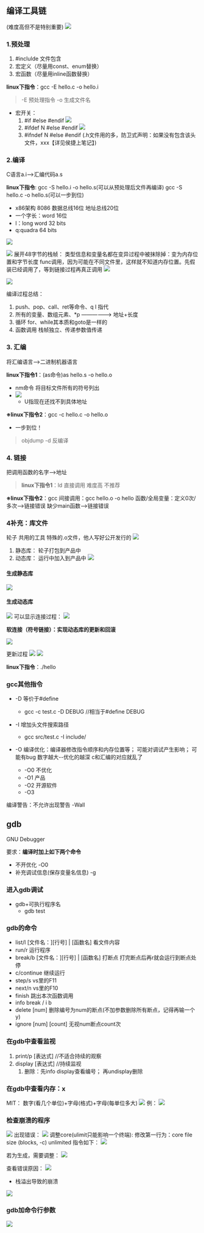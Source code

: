 ## 编译工具链
(难度高但不是特别重要)
![](images/2023-09-04-21-32-07.png)
### 1.预处理
1. #inclulde 文件包含
2. 宏定义（尽量用const、enum替换）
3. 宏函数（尽量用inline函数替换）

**linux下指令**：gcc -E hello.c -o hello.i
> -E 预处理指令
> -o 生成文件名

- 宏开关：
   1. #if #else #endif
![](images/2023-09-04-15-12-34.png)
   2. #ifdef N    #else   #endif
![](images/2023-09-04-15-13-20.png)   
   3. #ifndef N   #else   #endif    (.h文件用的多，防卫式声明：如果没有包含该头文件，xxx【详见侯捷上笔记】)


### 2.编译

C语言a.i-->汇编代码a.s

**linux下指令**:
    gcc -S hello.i -o hello.s(可以从预处理后文件再编译)
    gcc -S hello.c -o hello.s(可以一步到位)

- x86架构 8086 数据总线16位  地址总线20位
- 一个字长：word 16位
- l：long word 32 bits
- q:quadra 64 bits

![](images/2023-09-04-21-02-30.png)

![](images/2023-09-05-11-05-36.png)
展开48字节的栈帧：
类型信息和变量名都在变异过程中被抹除掉：变为内存位置和字节长度
func调用，因为可能在不同文件里，这样就不知道内存位置。先假装已经调用了，等到链接过程再真正调用
![](images/2023-09-05-11-10-25.png)

![](images/2023-09-05-11-45-24.png)

编译过程总结：
1. push、pop、call、ret等命令、q l 指代
2. 所有的变量、数组元素、*p ——————> 地址+长度
3. 循环 for、while其本质和goto是一样的
4. 函数调用 栈帧独立、传递参数值传递
### 3. 汇编
将汇编语言-->二进制机器语言

**linux下指令1**：(as命令)as hello.s -o hello.o
- nm命令 将目标文件所有的符号列出
- ![](images/2023-09-06-15-37-39.png)
  - U指现在还找不到具体地址

**※linux下指令2**：gcc -c hello.c -o hello.o
- 一步到位！

> objdump -d 反编译


### 4. 链接

把调用函数的名字-->地址
> **linux下指令1**：ld 直接调用 难度高 不推荐

**※linux下指令2**：gcc 间接调用：gcc hello.o -o hello
   函数/全局变量：定义0次/多次-->链接错误
   缺少main函数-->链接错误

### 4补充：库文件
轮子 共用的工具 特殊的.o文件，他人写好公开发行的
![](images/2023-09-06-15-55-21.png)

1. 静态库： 轮子打包到产品中
2. 动态库： 运行中加入到产品中
![](images/2023-09-06-15-59-46.png)

#### 生成静态库
![](images/2023-09-06-16-25-32.png)
#### 生成动态库
![](images/2023-09-06-21-29-36.png)
可以显示连接过程：
![](images/2023-09-06-21-31-28.png)

**软连接（符号链接）：实现动态库的更新和回滚**

![](images/2023-09-06-22-17-07.png)

更新过程
![](images/2023-09-06-22-20-46.png)
![](images/2023-09-06-22-20-15.png)

**linux下指令**：./hello

### gcc其他指令

- -D 等价于#define
  - gcc -c test.c -D DEBUG //相当于#define DEBUG

- -I 增加头文件搜索路径
   - gcc src/test.c -I include/
- -O 编译优化：编译器修改指令顺序和内存位置等； 可能对调试产生影响； 可能有bug
数字越大--优化的越深 c和汇编的对应就乱了
   - -O0 不优化
   - -O1 产品
   - -O2 开源软件
   - -O3 

编译警告：不允许出现警告
-Wall

## gdb
GNU Debugger

要求：**编译时加上如下两个命令**
- 不开优化 -O0
- 补充调试信息(保存变量名信息) -g

### 进入gdb调试

- gdb+可执行程序名
   - gdb test

### gdb的命令

- list/l    [文件名：][行号] | [函数名]     看文件内容 
- run/r           运行程序
- break/b   [文件名：][行号] | [函数名]      打断点   打完断点后再r就会运行到断点处停
- c/continue   继续运行
- step/s    vs里的F11
- next/n    vs里的F10
- finish    跳出本次函数调用
- info break / i b      
- delete    [num]    删除编号为num的断点(不加参数删除所有断点，记得再输一个y)
- ignore    [num] [count] 无视num断点count次

### 在gdb中查看监视

1. print/p  [表达式]    //不适合持续的观察
2. display  [表达式]    //持续监视
   1. 删除：先info display查看编号； 再undisplay删除

### 在gdb中查看内存：x

MIT： 数字(看几个单位)+字母(格式)+字母(每单位多大)
![](images/2023-09-07-18-38-40.png)
例：
![](images/2023-09-07-18-43-18.png)

### 检查崩溃的程序
![](images/2023-09-09-15-17-06.png)
出现错误：
![](images/2023-09-07-22-00-15.png)
调整core(ulimit只能影响一个终端):
   修改第一行为：core file size          (blocks, -c) unlimited
   指令如下：
![](images/2023-09-07-22-07-46.png)

若为生成，需要调整：
![](images/2023-09-07-22-09-11.png)

查看错误原因：
![](images/2023-09-07-22-10-20.png)

- 栈溢出导致的崩溃

![](images/2023-09-07-22-17-52.png)

### gdb加命令行参数

![](images/2023-09-07-22-18-19.png)



